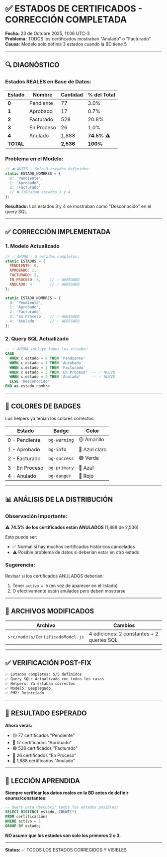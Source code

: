 # ✅ ESTADOS DE CERTIFICADOS - CORRECCIÓN COMPLETADA

**Fecha:** 23 de Octubre 2025, 11:06 UTC-3  
**Problema:** TODOS los certificados mostraban "Anulado" o "Facturado"  
**Causa:** Modelo solo definía 3 estados cuando la BD tiene 5

---

## 🔍 **DIAGNÓSTICO**

### **Estados REALES en Base de Datos:**

| Estado | Nombre | Cantidad | % del Total |
|--------|--------|----------|-------------|
| **0** | Pendiente | 77 | 3.0% |
| **1** | Aprobado | 17 | 0.7% |
| **2** | Facturado | 528 | 20.8% |
| **3** | En Proceso | 26 | 1.0% |
| **4** | Anulado | 1,888 | **74.5%** ⚠️ |
| **TOTAL** | | **2,536** | **100%** |

### **Problema en el Modelo:**

```javascript
// ❌ ANTES - Solo 3 estados definidos:
static ESTADO_NOMBRES = {
  0: 'Pendiente',
  1: 'Aprobado', 
  2: 'Facturado'
  // ❌ Faltaban estados 3 y 4
};
```

**Resultado:** Los estados 3 y 4 se mostraban como "Desconocido" en el query SQL

---

## ✅ **CORRECCIÓN IMPLEMENTADA**

### **1. Modelo Actualizado**

```javascript
// ✅ AHORA - 5 estados completos:
static ESTADOS = {
  PENDIENTE: 0,
  APROBADO: 1,
  FACTURADO: 2,
  EN_PROCESO: 3,    // ✅ AGREGADO
  ANULADO: 4        // ✅ AGREGADO
};

static ESTADO_NOMBRES = {
  0: 'Pendiente',
  1: 'Aprobado', 
  2: 'Facturado',
  3: 'En Proceso',  // ✅ AGREGADO
  4: 'Anulado'      // ✅ AGREGADO
};
```

### **2. Query SQL Actualizado**

```sql
-- ✅ AHORA incluye todos los estados:
CASE 
  WHEN c.estado = 0 THEN 'Pendiente'
  WHEN c.estado = 1 THEN 'Aprobado'
  WHEN c.estado = 2 THEN 'Facturado'
  WHEN c.estado = 3 THEN 'En Proceso'  -- ✅ NUEVO
  WHEN c.estado = 4 THEN 'Anulado'     -- ✅ NUEVO
  ELSE 'Desconocido'
END as estado_nombre
```

---

## 🎨 **COLORES DE BADGES**

Los helpers ya tenían los colores correctos:

| Estado | Badge | Color |
|--------|-------|-------|
| 0 - Pendiente | `bg-warning` | 🟡 Amarillo |
| 1 - Aprobado | `bg-info` | 🔵 Azul claro |
| 2 - Facturado | `bg-success` | 🟢 Verde |
| 3 - En Proceso | `bg-primary` | 🔵 Azul |
| 4 - Anulado | `bg-danger` | 🔴 Rojo |

---

## 📊 **ANÁLISIS DE LA DISTRIBUCIÓN**

### **Observación Importante:**

⚠️ **74.5% de los certificados están ANULADOS** (1,888 de 2,536)

Esto puede ser:
- ✅ Normal si hay muchos certificados históricos cancelados
- ⚠️ Posible problema de datos si deberían estar en otro estado

### **Sugerencia:**

Revisar si los certificados ANULADOS deberían:
1. Tener `activo = 0` (en vez de aparecer en el listado)
2. O efectivamente están anulados pero deben mostrarse

---

## 🔧 **ARCHIVOS MODIFICADOS**

| Archivo | Cambios |
|---------|---------|
| `src/models/CertificadoModel.js` | 4 ediciones: 2 constantes + 2 queries SQL |

---

## ✅ **VERIFICACIÓN POST-FIX**

```bash
✅ Estados completos: 5/5 definidos
✅ Query SQL: Actualizado con todos los casos
✅ Helpers: Ya estaban correctos
✅ Modelo: Desplegado
✅ PM2: Reiniciado
```

---

## 🎯 **RESULTADO ESPERADO**

**Ahora verás:**
- 🟡 77 certificados "Pendiente"
- 🔵 17 certificados "Aprobado"  
- 🟢 528 certificados "Facturado"
- 🔵 26 certificados "En Proceso"
- 🔴 1,888 certificados "Anulado"

---

## 📝 **LECCIÓN APRENDIDA**

**Siempre verificar los datos reales en la BD antes de definir enums/constantes:**

```sql
-- Query para descubrir todos los estados posibles:
SELECT DISTINCT estado, COUNT(*) 
FROM certificacions 
WHERE activo = 1 
GROUP BY estado;
```

**NO asumir que los estados son solo los primeros 2 o 3.**

---

**Status:** ✅ TODOS LOS ESTADOS CORREGIDOS Y VISIBLES
